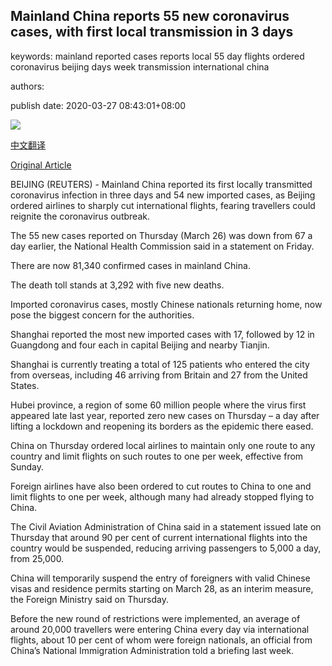 ## Mainland China reports 55 new coronavirus cases, with first local transmission in 3 days

keywords: mainland reported cases reports local 55 day flights ordered coronavirus beijing days week transmission international china

authors: 

publish date: 2020-03-27 08:43:01+08:00

![](https://www.straitstimes.com/sites/default/files/styles/x_large/public/articles/2020/03/27/nz_beijing_270353.jpg?itok=wwdH9nzb)

[中文翻译](Mainland%20China%20reports%2055%20new%20coronavirus%20cases%2C%20with%20first%20local%20transmission%20in%203%20days_zh.md)

[Original Article](https://www.straitstimes.com/asia/east-asia/mainland-china-reports-55-new-coronavirus-cases-with-first-local-transmission-in-3)

BEIJING (REUTERS) - Mainland China reported its first locally transmitted coronavirus infection in three days and 54 new imported cases, as Beijing ordered airlines to sharply cut international flights, fearing travellers could reignite the coronavirus outbreak.

The 55 new cases reported on Thursday (March 26) was down from 67 a day earlier, the National Health Commission said in a statement on Friday.

There are now 81,340 confirmed cases in mainland China.

The death toll stands at 3,292 with five new deaths.

Imported coronavirus cases, mostly Chinese nationals returning home, now pose the biggest concern for the authorities.

Shanghai reported the most new imported cases with 17, followed by 12 in Guangdong and four each in capital Beijing and nearby Tianjin.

Shanghai is currently treating a total of 125 patients who entered the city from overseas, including 46 arriving from Britain and 27 from the United States.

Hubei province, a region of some 60 million people where the virus first appeared late last year, reported zero new cases on Thursday – a day after lifting a lockdown and reopening its borders as the epidemic there eased.

China on Thursday ordered local airlines to maintain only one route to any country and limit flights on such routes to one per week, effective from Sunday.

Foreign airlines have also been ordered to cut routes to China to one and limit flights to one per week, although many had already stopped flying to China.

The Civil Aviation Administration of China said in a statement issued late on Thursday that around 90 per cent of current international flights into the country would be suspended, reducing arriving passengers to 5,000 a day, from 25,000.

China will temporarily suspend the entry of foreigners with valid Chinese visas and residence permits starting on March 28, as an interim measure, the Foreign Ministry said on Thursday.

Before the new round of restrictions were implemented, an average of around 20,000 travellers were entering China every day via international flights, about 10 per cent of whom were foreign nationals, an official from China’s National Immigration Administration told a briefing last week.
